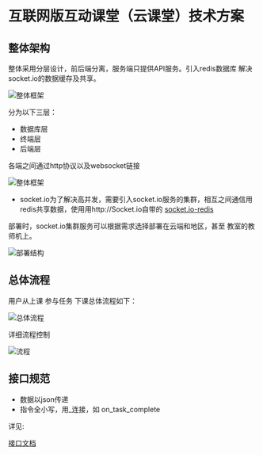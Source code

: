 # 互联网版互动课堂（云课堂）技术方案

## 整体架构
整体采用分层设计，前后端分离，服务端只提供API服务。引入redis数据库 解决socket.io的数据缓存及共享。

![整体框架][1]

分为以下三层：
- 数据库层
- 终端层
- 后端层
  

各端之间通过http协议以及websocket链接

![整体框架][2]

- socket.io为了解决高并发，需要引入socket.io服务的集群，相互之间通信用redis共享数据，使用用http://Socket.io自带的 [socket.io-redis][3]

部署时，socket.io集群服务可以根据需求选择部署在云端和地区，甚至 教室的教师机上。

![部署结构][4]

## 总体流程
用户从上课 参与任务 下课总体流程如下：

![总体流程][6]

详细流程控制

![流程][5]

## 接口规范
- 数据以json传递
- 指令全小写，用_连接，如 on_task_complete

详见: 

[接口文档][7]






  [1]: http://7xl900.com1.z0.glb.clouddn.com/0.png
  [2]: http://7xl900.com1.z0.glb.clouddn.com/1.png
  [3]: https://github.com/socketio/socket.io-redis/
  [4]: http://7xl900.com1.z0.glb.clouddn.com/2.png
  [5]: http://7xpwjy.com1.z0.glb.clouddn.com/2017-03-20_143848.png
  [6]: http://7xl900.com1.z0.glb.clouddn.com/process.png
  [7]: http://fewiki.github.io/#!articles/classroom/api.md
	